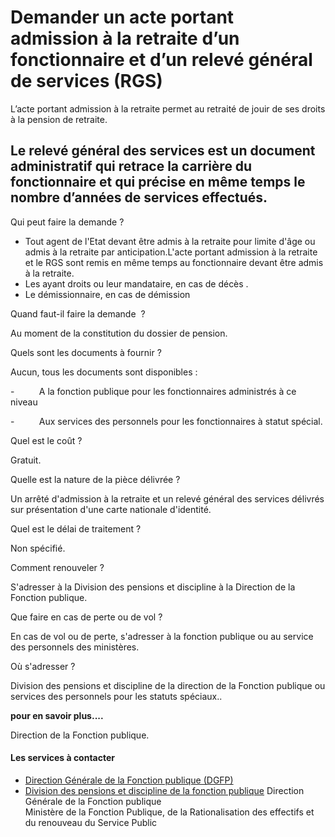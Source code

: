 # Demander un acte portant admission à la retraite d’un fonctionnaire et d’un relevé général de services (RGS)

L’acte portant admission à la retraite permet au retraité de jouir de ses droits à la pension de retraite.  
  
Le relevé général des services est un document administratif qui retrace la carrière du fonctionnaire et qui précise en même temps le nombre d’années de services effectués.
--------------------------------------------------------------------------------------------------------------------------------------------------------------------------------------------------------------------------------------------------------------------------------------------

Qui peut faire la demande ?

*   Tout agent de l'Etat devant être admis à la retraite pour limite d'âge ou admis à la retraite par anticipation.L'acte portant admission à la retraite et le RGS sont remis en même temps au fonctionnaire devant être admis à la retraite.
*   Les ayant droits ou leur mandataire, en cas de décès .
*   Le démissionnaire, en cas de démission

Quand faut-il faire la demande  ?

  

Au moment de la constitution du dossier de pension.  

  

Quels sont les documents à fournir ?

Aucun, tous les documents sont disponibles :

\-          A la fonction publique pour les fonctionnaires administrés à ce niveau

\-          Aux services des personnels pour les fonctionnaires à statut spécial.

Quel est le coût ?

  
Gratuit.

  

Quelle est la nature de la pièce délivrée ?

  
Un arrêté d'admission à la retraite et un relevé général des services délivrés sur présentation d'une carte nationale d'identité.  

  

Quel est le délai de traitement ?

  

Non spécifié.  

  

Comment renouveler ?

S'adresser à la Division des pensions et discipline à la Direction de la Fonction publique.

Que faire en cas de perte ou de vol ?

  

En cas de vol ou de perte, s'adresser à la fonction publique ou au service des personnels des ministères.  

  

Où s'adresser ?

  

Division des pensions et discipline de la direction de la Fonction publique ou services des personnels pour les statuts spéciaux..

  

**pour en savoir plus....**

  

Direction de la Fonction publique.

#### Les services à contacter

*   [Direction Générale de la Fonction publique (DGFP)](../../../services/direction-generale-de-la-fonction-publique-dgfp.md)
*   [Division des pensions et discipline de la fonction publique](../../../services/division-des-pensions-et-discipline-de-la-fonction-publique.md) Direction Générale de la Fonction publique  
    Ministère de la Fonction Publique, de la Rationalisation des effectifs et du renouveau du Service Public